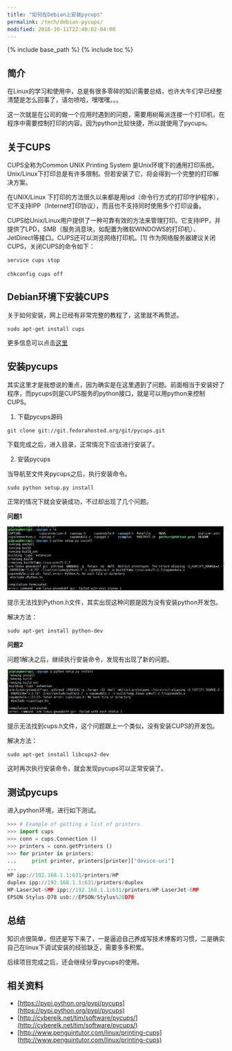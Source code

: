 ```yaml
---
title: "如何在Debian上安装pycups"
permalink: /tech/debian-pycups/
modified: 2016-10-11T22:40:02-04:00
---
```


{% include base_path %}
{% include toc %}

## 简介
在Linux的学习和使用中，总是有很多零碎的知识需要总结，也许大牛们早已经整清楚是怎么回事了，请勿喷哈，嘿嘿嘿。。。

这一次就是在公司的做一个应用时遇到的问题，需要用树莓派连接一个打印机，在程序中需要控制打印的内容。因为python比较快捷，所以就使用了pycups。


## 关于CUPS
CUPS全称为Common UNIX Printing System 是Unix环境下的通用打印系统。Unix/Linux下打印总是有许多限制。但若安装了它，将会得到一个完整的打印解决方案。

在UNIX/Linux 下打印的方法很久以来都是用lpd（命令行方式的打印守护程序），它不支持IPP（Internet打印协议），而且也不支持同时使用多个打印设备。

CUPS给Unix/Linux用户提供了一种可靠有效的方法来管理打印。它支持IPP，并提供了LPD，SMB（服务消息块，如配置为微软WINDOWS的打印机）、JetDirect等接口。CUPS还可以浏览网络打印机。[1] 
作为网络服务器建议关闭CUPS，关闭CUPS的命令如下：
```shell
service cups stop

chkconfig cups off
```
## Debian环境下安装CUPS

关于如何安装，网上已经有非常完整的教程了，这里就不再赘述。

```shell
sudo apt-get install cups
```

更多信息可以点击[这里](http://www.penguintutor.com/linux/printing-cups)

## 安装pycups
其实这里才是我想说的重点，因为确实是在这里遇到了问题。前面相当于安装好了程序，而pycups则是CUPS服务的python接口，就是可以用python来控制CUPS。

1. 下载pycups源码

```shell
git clone git://git.fedorahosted.org/git/pycups.git
```

下载完成之后，进入目录，正常情况下应该进行安装了。

2. 安装pycups

当导航至文件夹pycups之后，执行安装命令。

```shell
sudo python setup.py install
```

正常的情况下就会安装成功，不过却出现了几个问题。

**问题1**

![](https://raw.githubusercontent.com/Lee-Kevin/images/master/2016/2016-10-11/1.jpg)

提示无法找到Python.h文件，其实出现这种问题是因为没有安装python开发包。

解决方法：

```shell
sudo apt-get install python-dev
```

**问题2**

问题1解决之后，继续执行安装命令，发现有出现了新的问题。

![](https://raw.githubusercontent.com/Lee-Kevin/images/master/2016/2016-10-11/2.jpg)

提示无法找到cups.h文件，这个问题跟上一个类似，没有安装CUPS的开发包。

解决方法：

```shell
sudo apt-get install libcups2-dev
```

这时再次执行安装命令，就会发现pycups可以正常安装了。

## 测试pycups
进入python环境，进行如下测试。

```python
>>> # Example of getting a list of printers
>>> import cups
>>> conn = cups.Connection ()
>>> printers = conn.getPrinters ()
>>> for printer in printers:
...     print printer, printers[printer]["device-uri"]
...
HP ipp://192.168.1.1:631/printers/HP
duplex ipp://192.168.1.1:631/printers/duplex
HP-LaserJet-6MP ipp://192.168.1.1:631/printers/HP-LaserJet-6MP
EPSON-Stylus-D78 usb://EPSON/Stylus%20D78
```

## 总结
知识点很简单，但还是写下来了，一是逼迫自己养成写技术博客的习惯，二是确实自己在linux下调试安装的经验缺乏，需要多多积累。

后续项目完成之后，还会继续分享pycups的使用。

## 相关资料

- [https://pypi.python.org/pypi/pycups](https://pypi.python.org/pypi/pycups)
- [http://cyberelk.net/tim/software/pycups/](http://cyberelk.net/tim/software/pycups/)
- [http://www.penguintutor.com/linux/printing-cups](http://www.penguintutor.com/linux/printing-cups)